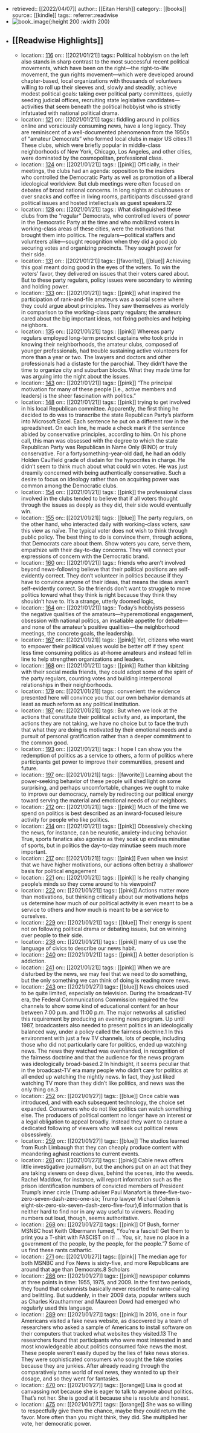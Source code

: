 - retrieved:: [[2022/04/07]]
  author:: [[Eitan Hersh]]
  category:: [[books]]
  source:: [[kindle]]
  tags:: 
  referrer::readwise
- ![book_image](https://images-na.ssl-images-amazon.com/images/I/41wiTCxAaNL._SL200_.jpg){:height 200 :width 200}
- ## [[Readwise Highlights]]
	- location:: [116](kindle://book?action=open&asin=undefined&location=116)
	  on:: [[2021/01/21]]
	  tags:: 
	  Political hobbyism on the left also stands in sharp contrast to the most successful recent political movements, which have been on the right—the right-to-life movement, the gun rights movement—which were developed around chapter-based, local organizations with thousands of volunteers willing to roll up their sleeves and, slowly and steadily, achieve modest political goals: taking over political party committees, quietly seeding judicial offices, recruiting state legislative candidates—activities that seem beneath the political hobbyist who is strictly infatuated with national political drama.
	- location:: [121](kindle://book?action=open&asin=undefined&location=121)
	  on:: [[2021/01/21]]
	  tags:: 
	  fiddling around in politics online and voraciously consuming news, have a long legacy. They are reminiscent of a well-documented phenomenon from the 1950s of “amateur Democrats” who formed local clubs in major US cities.11 These clubs, which were briefly popular in middle-class neighborhoods of New York, Chicago, Los Angeles, and other cities, were dominated by the cosmopolitan, professional class.
	- location:: [124](kindle://book?action=open&asin=undefined&location=124)
	  on:: [[2021/01/21]]
	  tags:: [[pink]]
	  Officially, in their meetings, the clubs had an agenda: opposition to the insiders who controlled the Democratic Party as well as promotion of a liberal ideological worldview. But club meetings were often focused on debates of broad national concerns. In long nights at clubhouses or over snacks and coffee in living rooms, participants discussed grand political issues and hosted intellectuals as guest speakers.12
	- location:: [128](kindle://book?action=open&asin=undefined&location=128)
	  on:: [[2021/01/21]]
	  tags:: 
	  What distinguished these clubs from the “regular” Democrats, who controlled levers of power in the Democratic Party at the time and who mobilized voters in working-class areas of these cities, were the motivations that brought them into politics. The regulars—political staffers and volunteers alike—sought recognition when they did a good job securing votes and organizing precincts. They sought power for their side.
	- location:: [131](kindle://book?action=open&asin=undefined&location=131)
	  on:: [[2021/01/21]]
	  tags:: [[favorite]], [[blue]]
	  Achieving this goal meant doing good in the eyes of the voters. To win the voters’ favor, they delivered on issues that their voters cared about. But to these party regulars, policy issues were secondary to winning and holding power.
	- location:: [133](kindle://book?action=open&asin=undefined&location=133)
	  on:: [[2021/01/21]]
	  tags:: [[pink]]
	  what inspired the participation of rank-and-file amateurs was a social scene where they could argue about principles. They saw themselves as worldly in comparison to the working-class party regulars; the amateurs cared about the big important ideas, not fixing potholes and helping neighbors.
	- location:: [135](kindle://book?action=open&asin=undefined&location=135)
	  on:: [[2021/01/21]]
	  tags:: [[pink]]
	  Whereas party regulars employed long-term precinct captains who took pride in knowing their neighborhoods, the amateur clubs, composed of younger professionals, had trouble sustaining active volunteers for more than a year or two. The lawyers and doctors and other professionals had a distaste for the parochial. They didn’t have the time to organize city and suburban blocks. What they made time for was arguing into the night about the issues.
	- location:: [143](kindle://book?action=open&asin=undefined&location=143)
	  on:: [[2021/01/21]]
	  tags:: [[pink]]
	  “The principal motivation for many of these people [i.e., active members and leaders] is the sheer fascination with politics.”
	- location:: [148](kindle://book?action=open&asin=undefined&location=148)
	  on:: [[2021/01/21]]
	  tags:: [[pink]]
	  trying to get involved in his local Republican committee. Apparently, the first thing he decided to do was to transcribe the state Republican Party’s platform into Microsoft Excel. Each sentence he put on a different row in the spreadsheet. On each line, he made a check mark if the sentence abided by conservative principles, according to him. On his phone call, this man was obsessed with the degree to which the state Republican Party was Republican in Name Only (RINO) or truly conservative. For a fortysomething-year-old dad, he had an oddly Holden Caulfield grade of disdain for the hypocrites in charge. He didn’t seem to think much about what could win votes. He was just dreamily concerned with being authentically conservative. Such a desire to focus on ideology rather than on acquiring power was common among the Democratic clubs.
	- location:: [154](kindle://book?action=open&asin=undefined&location=154)
	  on:: [[2021/01/21]]
	  tags:: [[pink]]
	  the professional class involved in the clubs tended to believe that if all voters thought through the issues as deeply as they did, their side would eventually win.
	- location:: [155](kindle://book?action=open&asin=undefined&location=155)
	  on:: [[2021/01/21]]
	  tags:: [[blue]]
	  The party regulars, on the other hand, who interacted daily with working-class voters, saw this view as naïve. The typical voter does not wish to think through public policy. The best thing to do is convince them, through actions, that Democrats care about them. Show voters you care, serve them, empathize with their day-to-day concerns. They will connect your expressions of concern with the Democratic brand.
	- location:: [160](kindle://book?action=open&asin=undefined&location=160)
	  on:: [[2021/01/21]]
	  tags:: 
	  friends who aren’t involved beyond news-following believe that their political positions are self-evidently correct. They don’t volunteer in politics because if they have to convince anyone of their ideas, that means the ideas aren’t self-evidently correct. So the friends don’t want to struggle to move politics toward what they think is right because they think they shouldn’t have to. It’s a strange, utterly doomed logic,
	- location:: [164](kindle://book?action=open&asin=undefined&location=164)
	  on:: [[2021/01/21]]
	  tags:: 
	  Today’s hobbyists possess the negative qualities of the amateurs—hyperemotional engagement, obsession with national politics, an insatiable appetite for debate—and none of the amateur’s positive qualities—the neighborhood meetings, the concrete goals, the leadership.
	- location:: [167](kindle://book?action=open&asin=undefined&location=167)
	  on:: [[2021/01/21]]
	  tags:: [[pink]]
	  Yet, citizens who want to empower their political values would be better off if they spent less time consuming politics as at-home amateurs and instead fell in line to help strengthen organizations and leaders.
	- location:: [168](kindle://book?action=open&asin=undefined&location=168)
	  on:: [[2021/01/21]]
	  tags:: [[pink]]
	  Rather than kibitzing with their social media friends, they could adopt some of the spirit of the party regulars, counting votes and building interpersonal relationships in their neighborhoods.
	- location:: [179](kindle://book?action=open&asin=undefined&location=179)
	  on:: [[2021/01/21]]
	  tags:: 
	  convenient: the evidence presented here will convince you that our own behavior demands at least as much reform as any political institution.
	- location:: [187](kindle://book?action=open&asin=undefined&location=187)
	  on:: [[2021/01/21]]
	  tags:: 
	  But when we look at the actions that constitute their political activity and, as important, the actions they are not taking, we have no choice but to face the truth that what they are doing is motivated by their emotional needs and a pursuit of personal gratification rather than a deeper commitment to the common good.
	- location:: [193](kindle://book?action=open&asin=undefined&location=193)
	  on:: [[2021/01/21]]
	  tags:: 
	  I hope I can show you the redemption of politics as a service to others, a form of politics where participants get power to improve their communities, present and future.
	- location:: [197](kindle://book?action=open&asin=undefined&location=197)
	  on:: [[2021/01/21]]
	  tags:: [[favorite]]
	  Learning about the power-seeking behavior of these people will shed light on some surprising, and perhaps uncomfortable, changes we ought to make to improve our democracy, namely by redirecting our political energy toward serving the material and emotional needs of our neighbors.
	- location:: [212](kindle://book?action=open&asin=undefined&location=212)
	  on:: [[2021/01/21]]
	  tags:: [[pink]]
	  Much of the time we spend on politics is best described as an inward-focused leisure activity for people who like politics.
	- location:: [214](kindle://book?action=open&asin=undefined&location=214)
	  on:: [[2021/01/21]]
	  tags:: [[pink]]
	  Obsessively checking the news, for instance, can be neurotic, anxiety-inducing behavior. True, sports fanatics also agonize as they soak up endless minutiae of sports, but in politics the day-to-day minutiae seem much more important.
	- location:: [217](kindle://book?action=open&asin=undefined&location=217)
	  on:: [[2021/01/21]]
	  tags:: [[pink]]
	  Even when we insist that we have higher motivations, our actions often betray a shallower basis for political engagement
	- location:: [221](kindle://book?action=open&asin=undefined&location=221)
	  on:: [[2021/01/21]]
	  tags:: [[pink]]
	  Is he really changing people’s minds so they come around to his viewpoint?
	- location:: [222](kindle://book?action=open&asin=undefined&location=222)
	  on:: [[2021/01/21]]
	  tags:: [[pink]]
	  Actions matter more than motivations, but thinking critically about our motivations helps us determine how much of our political activity is even meant to be a service to others and how much is meant to be a service to ourselves.
	- location:: [229](kindle://book?action=open&asin=undefined&location=229)
	  on:: [[2021/01/21]]
	  tags:: [[blue]]
	  Their energy is spent not on following political drama or debating issues, but on winning over people to their side.
	- location:: [238](kindle://book?action=open&asin=undefined&location=238)
	  on:: [[2021/01/21]]
	  tags:: [[pink]]
	  many of us use the language of civics to describe our news habit.
	- location:: [240](kindle://book?action=open&asin=undefined&location=240)
	  on:: [[2021/01/21]]
	  tags:: [[pink]]
	  A better description is addiction.
	- location:: [241](kindle://book?action=open&asin=undefined&location=241)
	  on:: [[2021/01/21]]
	  tags:: [[pink]]
	  When we are disturbed by the news, we may feel that we need to do something, but the only something we can think of doing is reading more news.
	- location:: [243](kindle://book?action=open&asin=undefined&location=243)
	  on:: [[2021/01/27]]
	  tags:: [[blue]]
	  News choices used to be quite limited, especially on television. During the broadcast-TV era, the Federal Communications Commission required the few channels to show some kind of educational content for an hour between 7:00 p.m. and 11:00 p.m. The major networks all satisfied this requirement by producing an evening news program. Up until 1987, broadcasters also needed to present politics in an ideologically balanced way, under a policy called the fairness doctrine.1 In this environment with just a few TV channels, lots of people, including those who did not particularly care for politics, ended up watching news. The news they watched was evenhanded, in recognition of the fairness doctrine and that the audience for the news program was ideologically broad-based.2 In hindsight, it seems peculiar that in the broadcast-TV era many people who didn’t care for politics at all ended up watching the nightly news. In fact, they just liked watching TV more than they didn’t like politics, and news was the only thing on.3
	- location:: [252](kindle://book?action=open&asin=undefined&location=252)
	  on:: [[2021/01/27]]
	  tags:: [[blue]]
	  Once cable was introduced, and with each subsequent technology, the choice set expanded. Consumers who do not like politics can watch something else. The producers of political content no longer have an interest or a legal obligation to appeal broadly. Instead they want to capture a dedicated following of viewers who will seek out political news obsessively.
	- location:: [259](kindle://book?action=open&asin=undefined&location=259)
	  on:: [[2021/01/27]]
	  tags:: [[blue]]
	  The studios learned from Rush Limbaugh that they can cheaply produce content with meandering aghast reactions to current events.
	- location:: [261](kindle://book?action=open&asin=undefined&location=261)
	  on:: [[2021/01/27]]
	  tags:: [[pink]]
	  Cable news offers little investigative journalism, but the anchors put on an act that they are taking viewers on deep dives, behind the scenes, into the weeds. Rachel Maddow, for instance, will report information such as the prison identification numbers of convicted members of President Trump’s inner circle (Trump adviser Paul Manafort is three-five-two-zero-seven-dash-zero-one-six; Trump lawyer Michael Cohen is eight-six-zero-six-seven-dash-zero-five-four),6 information that is neither hard to find nor in any way useful to viewers. Reading numbers out loud, though, seems authoritative.
	- location:: [268](kindle://book?action=open&asin=undefined&location=268)
	  on:: [[2021/01/27]]
	  tags:: [[pink]]
	  Of Bush, former MSNBC host Keith Olbermann fumed, “You’re a fascist! Get them to print you a T-shirt with FASCIST on it! … You, sir, have no place in a government of the people, by the people, for the people.”7 Some of us find these rants cathartic.
	- location:: [271](kindle://book?action=open&asin=undefined&location=271)
	  on:: [[2021/01/27]]
	  tags:: [[pink]]
	  The median age for both MSNBC and Fox News is sixty-five, and more Republicans are around that age than Democrats.8 Scholars
	- location:: [286](kindle://book?action=open&asin=undefined&location=286)
	  on:: [[2021/01/27]]
	  tags:: [[pink]]
	  newspaper columns at three points in time: 1955, 1975, and 2009. In the first two periods, they found that columnists basically never resorted to name-calling and belittling. But suddenly, in their 2009 data, popular writers such as Charles Krauthammer and Maureen Dowd had emerged who regularly used this language.
	- location:: [289](kindle://book?action=open&asin=undefined&location=289)
	  on:: [[2021/01/27]]
	  tags:: [[pink]]
	  In 2016, one in four Americans visited a fake news website, as discovered by a team of researchers who asked a sample of Americans to install software on their computers that tracked what websites they visited.13 The researchers found that participants who were most interested in and most knowledgeable about politics consumed fake news the most. These people weren’t easily duped by the lies of fake news stories. They were sophisticated consumers who sought the fake stories because they are junkies. After already reading through the comparatively tame world of real news, they wanted to up their dosage, and so they went for fantasies.
	- location:: [470](kindle://book?action=open&asin=undefined&location=470)
	  on:: [[2021/01/27]]
	  tags:: [[orange]]
	  Lisa is good at canvassing not because she is eager to talk to anyone about politics. That’s not her. She is good at it because she is resolute and honest.
	- location:: [475](kindle://book?action=open&asin=undefined&location=475)
	  on:: [[2021/01/27]]
	  tags:: [[orange]]
	  She was so willing to respectfully give them the chance, maybe they could return the favor. More often than you might think, they did. She multiplied her vote, her democratic power.